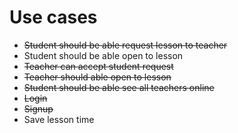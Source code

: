 # Use cases
- ~~Student should be able request lesson to teacher~~
- Student should be able open to lesson
- ~~Teacher can accept student request~~
- ~~Teacher should able open to lesson~~
- ~~Student should be able see all teachers online~~
- ~~Login~~
- ~~Signup~~
- Save lesson time